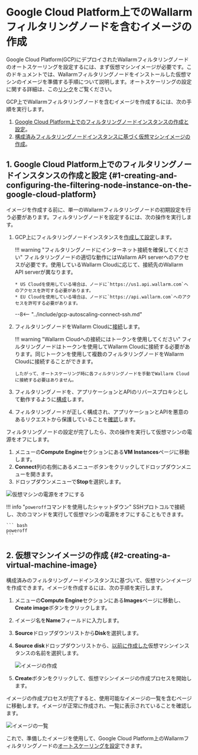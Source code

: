 [link-docs-gcp-autoscaling]:        autoscaling-overview.md
[link-docs-gcp-node-setup]:         ../../../installation/cloud-platforms/gcp/machine-image.md
[link-cloud-connect-guide]:         ../../../installation/cloud-platforms/gcp/machine-image.md#5-connect-the-filtering-node-to-the-wallarm-cloud
[link-docs-reverse-proxy-setup]:    ../../../installation/cloud-platforms/gcp/machine-image.md#6-configure-sending-traffic-to-the-wallarm-instance
[link-docs-check-operation]:        ../../../admin-en/uat-checklist-en.md#node-registers-attacks

[img-vm-instance-poweroff]:     ../../../images/installation-gcp/auto-scaling/common/create-image/vm-poweroff.png
[img-create-image]:             ../../../images/installation-gcp/auto-scaling/common/create-image/create-image.png
[img-check-image]:              ../../../images/installation-gcp/auto-scaling/common/create-image/image-list.png

[anchor-node]:  #1-creating-and-configuring-the-filtering-node-instance-on-the-google-cloud-platform
[anchor-gcp]:   #2-creating-a-virtual-machine-image

#   Google Cloud Platform上でのWallarmフィルタリングノードを含むイメージの作成

Google Cloud Platform(GCP)にデプロイされたWallarmフィルタリングノードのオートスケーリングを設定するには、まず仮想マシンイメージが必要です。このドキュメントでは、Wallarmフィルタリングノードをインストールした仮想マシンのイメージを準備する手順について説明します。オートスケーリングの設定に関する詳細は、この[リンク][link-docs-gcp-autoscaling]をご覧ください。

GCP上でWallarmフィルタリングノードを含むイメージを作成するには、次の手順を実行します。
1.  [Google Cloud Platform上でのフィルタリングノードインスタンスの作成と設定][anchor-node]。
2.  [構成済みフィルタリングノードインスタンスに基づく仮想マシンイメージの作成][anchor-gcp]。

##  1.  Google Cloud Platform上でのフィルタリングノードインスタンスの作成と設定 {#1-creating-and-configuring-the-filtering-node-instance-on-the-google-cloud-platform}

イメージを作成する前に、単一のWallarmフィルタリングノードの初期設定を行う必要があります。フィルタリングノードを設定するには、次の操作を実行します。
1.  GCP上にフィルタリングノードインスタンスを[作成して設定][link-docs-gcp-node-setup]します。

    !!! warning "フィルタリングノードにインターネット接続を確保してください"
        フィルタリングノードの適切な動作にはWallarm API serverへのアクセスが必要です。使用しているWallarm Cloudに応じて、接続先のWallarm API serverが異なります。
        
        * US Cloudを使用している場合は、ノードに`https://us1.api.wallarm.com`へのアクセスを許可する必要があります。
        * EU Cloudを使用している場合は、ノードに`https://api.wallarm.com`へのアクセスを許可する必要があります。
    
    --8<-- "../include/gcp-autoscaling-connect-ssh.md"

2.  フィルタリングノードをWallarm Cloudに[接続][link-cloud-connect-guide]します。

    !!! warning "Wallarm Cloudへの接続にはトークンを使用してください"
        フィルタリングノードはトークンを使用してWallarm Cloudに接続する必要があります。同じトークンを使用して複数のフィルタリングノードをWallarm Cloudに接続することができます。
       
        したがって、オートスケーリング時に各フィルタリングノードを手動でWallarm Cloudに接続する必要はありません。

3.  フィルタリングノードを、アプリケーションとAPIのリバースプロキシとして動作するように[構成][link-docs-reverse-proxy-setup]します。

4.  フィルタリングノードが正しく構成され、アプリケーションとAPIを悪意のあるリクエストから保護していることを[確認][link-docs-check-operation]します。

フィルタリングノードの設定が完了したら、次の操作を実行して仮想マシンの電源をオフにします。
1.  メニューの**Compute Engine**セクションにある**VM Instances**ページに移動します。
2.  **Connect**列の右側にあるメニューボタンをクリックしてドロップダウンメニューを開きます。
3.  ドロップダウンメニューで**Stop**を選択します。

![仮想マシンの電源をオフにする][img-vm-instance-poweroff]

!!! info "`poweroff`コマンドを使用したシャットダウン"
    SSHプロトコルで接続し、次のコマンドを実行して仮想マシンの電源をオフにすることもできます。
    
    ``` bash
 	poweroff
 	```

##  2.  仮想マシンイメージの作成 {#2-creating-a-virtual-machine-image}

構成済みのフィルタリングノードインスタンスに基づいて、仮想マシンイメージを作成できます。イメージを作成するには、次の手順を実行します。
1.  メニューの**Compute Engine**セクションにある**Images**ページに移動し、**Create image**ボタンをクリックします。
2.  イメージ名を**Name**フィールドに入力します。
3.  **Source**ドロップダウンリストから**Disk**を選択します。
4.  **Source disk**ドロップダウンリストから、[以前に作成した][anchor-node]仮想マシンインスタンスの名前を選択します。

    ![イメージの作成][img-create-image]

5.  **Create**ボタンをクリックして、仮想マシンイメージの作成プロセスを開始します。

イメージの作成プロセスが完了すると、使用可能なイメージの一覧を含むページに移動します。イメージが正常に作成され、一覧に表示されていることを確認します。

![イメージの一覧][img-check-image]

これで、準備したイメージを使用して、Google Cloud Platform上のWallarmフィルタリングノードの[オートスケーリングを設定][link-docs-gcp-autoscaling]できます。